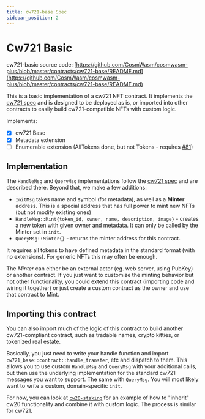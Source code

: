 ```yaml
---
title: cw721-base Spec
sidebar_position: 2
---
```


# Cw721 Basic

cw721-basic source
code: [https://github.com/CosmWasm/cosmwasm-plus/blob/master/contracts/cw721-base/README.md](https://github.com/CosmWasm/cosmwasm-plus/blob/master/contracts/cw721-base/README.md)

This is a basic implementation of a cw721 NFT contract. It implements the [cw721 spec](spec.md) and is designed to be
deployed as is, or imported into other contracts to easily build cw721-compatible NFTs with custom logic.

Implements:

- [x] cw721 Base
- [x] Metadata extension
- [ ] Enumerable extension (AllTokens done, but not Tokens -
  requires [#81](https://github.com/CosmWasm/cosmwasm-plus/issues/81))

## Implementation

The `HandleMsg` and `QueryMsg` implementations follow the [cw721 spec](spec.md) and are described there. Beyond that, we
make a few additions:

* `InitMsg` takes name and symbol (for metadata), as well as a **Minter** address. This is a special address that has
  full power to mint new NFTs (but not modify existing ones)
* `HandleMsg::Mint{token_id, owner, name, description, image}` - creates a new token with given owner and metadata. It
  can only be called by the Minter set in `init`.
* `QueryMsg::Minter{}` - returns the minter address for this contract.

It requires all tokens to have defined metadata in the standard format (with no extensions). For generic NFTs this may
often be enough.

The *Minter* can either be an external actor (eg. web server, using PubKey) or another contract. If you just want to
customize the minting behavior but not other functionality, you could extend this contract (importing code and wiring it
together)
or just create a custom contract as the owner and use that contract to Mint.

## Importing this contract

You can also import much of the logic of this contract to build another cw721-compliant contract, such as tradable
names, crypto kitties, or tokenized real estate.

Basically, you just need to write your handle function and import
`cw721_base::contract::handle_transfer`, etc and dispatch to them. This allows you to use custom `HandleMsg`
and `QueryMsg` with your additional calls, but then use the underlying implementation for the standard cw721 messages
you want to support. The same with `QueryMsg`. You will most likely want to write a custom, domain-specific `init`.

For now, you can look at [`cw20-staking`](/cw-plus/cw20/cw20-staking-spec.md)
for an example of how to "inherit" cw20 functionality and combine it with custom logic. The process is similar for
cw721.


